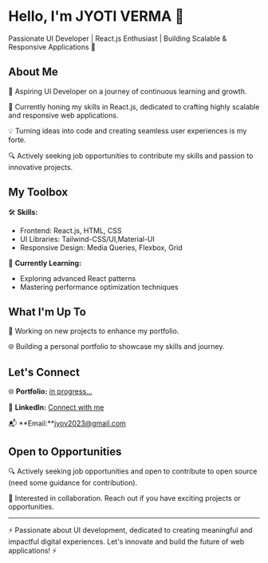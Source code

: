 # Hello, I'm JYOTI VERMA 👋

Passionate UI Developer | React.js Enthusiast | Building Scalable & Responsive Applications 🚀

## About Me

🌟 Aspiring UI Developer on a journey of continuous learning and growth.

🚀 Currently honing my skills in React.js, dedicated to crafting highly scalable and responsive web applications.

💡 Turning ideas into code and creating seamless user experiences is my forte.

🔍 Actively seeking job opportunities to contribute my skills and passion to innovative projects.

## My Toolbox

🛠️ **Skills:**
- Frontend: React.js, HTML, CSS
- UI Libraries: Tailwind-CSS/UI,Material-UI
- Responsive Design: Media Queries, Flexbox, Grid

📘 **Currently Learning:**
- Exploring advanced React patterns
- Mastering performance optimization techniques

## What I'm Up To

🚧  Working on new projects to enhance my portfolio.

🌐 Building a personal portfolio to showcase my skills and journey.

## Let's Connect

🌐 **Portfolio:** [in progress...](https://github.com/jyotiv2023/myPortfolio)

👥 **LinkedIn:** [Connect with me](https://www.linkedin.com/in/jyov22/)

📬 **Email:**jyov2023@gmail.com

## Open to Opportunities

🔍 Actively seeking job opportunities and open to contribute to open source (need some guidance for contribution).

🤝 Interested in collaboration. Reach out if you have exciting projects or opportunities.

---

⚡ Passionate about UI development, dedicated to creating meaningful and impactful digital experiences. Let's innovate and build the future of web applications! ⚡

